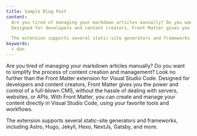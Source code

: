```yaml
---
title: Sample Blog Post
content:
  Are you tired of managing your markdown articles manually? Do you want to simplify the process of content creation and management? Look no further than the Front Matter extension for Visual Studio Code.
  Designed for developers and content creators, Front Matter gives you the power and control of a full-blown CMS, without the hassle of dealing with servers, websites, or APIs. With Front Matter, you can create and manage your content directly in Visual Studio Code, using your favorite tools and workflows.

  The extension supports several static-site generators and frameworks, including Astro, Hugo, Jekyll, Hexo, NextJs, Gatsby, and more.
keywords:
  - dan
---
```


Are you tired of managing your markdown articles manually? Do you want to simplify the process of content creation and management? Look no further than the Front Matter extension for Visual Studio Code.
Designed for developers and content creators, Front Matter gives you the power and control of a full-blown CMS, without the hassle of dealing with servers, websites, or APIs. With Front Matter, you can create and manage your content directly in Visual Studio Code, using your favorite tools and workflows.

The extension supports several static-site generators and frameworks, including Astro, Hugo, Jekyll, Hexo, NextJs, Gatsby, and more.
